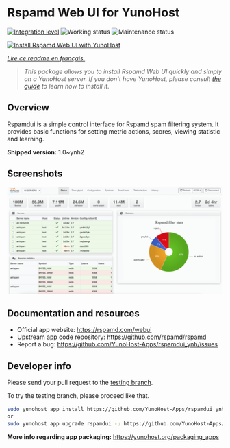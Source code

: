 <!--
N.B.: This README was automatically generated by https://github.com/YunoHost/apps/tree/master/tools/README-generator
It shall NOT be edited by hand.
-->

# Rspamd Web UI for YunoHost

[![Integration level](https://dash.yunohost.org/integration/rspamdui.svg)](https://dash.yunohost.org/appci/app/rspamdui) ![Working status](https://ci-apps.yunohost.org/ci/badges/rspamdui.status.svg) ![Maintenance status](https://ci-apps.yunohost.org/ci/badges/rspamdui.maintain.svg)

[![Install Rspamd Web UI with YunoHost](https://install-app.yunohost.org/install-with-yunohost.svg)](https://install-app.yunohost.org/?app=rspamdui)

*[Lire ce readme en français.](./README_fr.md)*

> *This package allows you to install Rspamd Web UI quickly and simply on a YunoHost server.
If you don't have YunoHost, please consult [the guide](https://yunohost.org/#/install) to learn how to install it.*

## Overview

Rspamdui is a simple control interface for Rspamd spam filtering system. It provides basic functions for setting metric actions, scores, viewing statistic and learning.

**Shipped version:** 1.0~ynh2

## Screenshots

![Screenshot of Rspamd Web UI](./doc/screenshots/screenshot.png)

## Documentation and resources

* Official app website: <https://rspamd.com/webui>
* Upstream app code repository: <https://github.com/rspamd/rspamd>
* Report a bug: <https://github.com/YunoHost-Apps/rspamdui_ynh/issues>

## Developer info

Please send your pull request to the [testing branch](https://github.com/YunoHost-Apps/rspamdui_ynh/tree/testing).

To try the testing branch, please proceed like that.

``` bash
sudo yunohost app install https://github.com/YunoHost-Apps/rspamdui_ynh/tree/testing --debug
or
sudo yunohost app upgrade rspamdui -u https://github.com/YunoHost-Apps/rspamdui_ynh/tree/testing --debug
```

**More info regarding app packaging:** <https://yunohost.org/packaging_apps>
